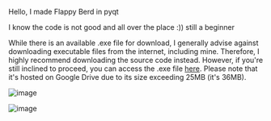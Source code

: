 Hello, I made Flappy Berd in pyqt

I know the code is not good and all over the place :)) still a beginner

While there is an available .exe file for download, I generally advise against downloading executable files from the internet, including mine. Therefore, I highly recommend downloading the source code instead. However, if you're still inclined to proceed, you can access the .exe file [here](https://drive.google.com/file/d/1O757Kry4-zLjmcRyN3C6hIUCkbdlreWJ/view?usp=drive_link). Please note that it's hosted on Google Drive due to its size exceeding 25MB (it's 36MB).

![image](https://github.com/Ryoku123/FlappyBerd/assets/76180740/e360ca26-2753-4343-9c93-204118fd22ee)

![image](https://github.com/Ryoku123/FlappyBerd/assets/76180740/2882d749-875e-464d-bb62-8f3f3dbca279)



